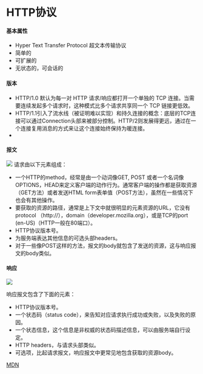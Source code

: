 # HTTP协议

#### 基本属性
- Hyper Text Transfer Protocol 超文本传输协议
- 简单的
- 可扩展的
- 无状态的，可会话的

#### 版本
- HTTP/1.0 默认为每一对 HTTP 请求/响应都打开一个单独的 TCP 连接。当需要连续发起多个请求时，这种模式比多个请求共享同一个 TCP 链接更低效。
- HTTP/1.1引入了流水线（被证明难以实现）和持久连接的概念：底层的TCP连接可以通过Connection头部来被部分控制。HTTP/2则发展得更远，通过在一个连接复用消息的方式来让这个连接始终保持为暖连接。 
-

#### 报文
![](https://mdn.mozillademos.org/files/13687/HTTP_Request.png)
请求由以下元素组成：

- 一个HTTP的method，经常是由一个动词像GET, POST 或者一个名词像OPTIONS，HEAD来定义客户端的动作行为。通常客户端的操作都是获取资源（GET方法）或者发送HTML form表单值（POST方法），虽然在一些情况下也会有其他操作。
- 要获取的资源的路径，通常是上下文中就很明显的元素资源的URL，它没有protocol （http://），domain（developer.mozilla.org），或是TCP的port (en-US)（HTTP一般在80端口）。
- HTTP协议版本号。
- 为服务端表达其他信息的可选头部headers。
- 对于一些像POST这样的方法，报文的body就包含了发送的资源，这与响应报文的body类似。


#### 响应
![](https://mdn.mozillademos.org/files/13691/HTTP_Response.png)

响应报文包含了下面的元素：

- HTTP协议版本号。
- 一个状态码（status code），来告知对应请求执行成功或失败，以及失败的原因。
- 一个状态信息，这个信息是非权威的状态码描述信息，可以由服务端自行设定。
- HTTP headers，与请求头部类似。
- 可选项，比起请求报文，响应报文中更常见地包含获取的资源body。

[MDN](https://developer.mozilla.org/zh-CN/docs/Web/HTTP)